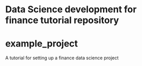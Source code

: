 # Data Science development for finance tutorial repository
# example_project
A tutorial for setting up a finance data science project
